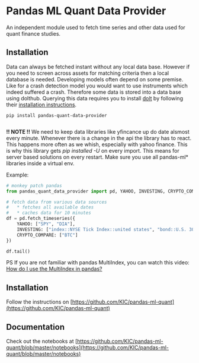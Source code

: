 # Pandas ML Quant Data Provider

An independent module used to fetch time series and other data used for quant finance studies.

## Installation

Data can always be fetched instant without any local data base. However if you need to screen across assets
for matching criteria then a local database is needed. Developing models often depend on some premise. Like 
for a crash detection model you would want to use instruments which indeed suffered a crash. Therefore some
data is stored into a data base using dolthub. Querying this data requires you to install [dolt][dolt] by
following their [installation instructions][dolt].  

```shell script
pip install pandas-quant-data-provider
 
```
   
**!! NOTE !!**
We need to keep data libraries like yfincance up do date alsmost every minute. Whenever there is a change in the api
the library has to react. This happens more often as we whish, especially with yahoo finance. This is why this library
gets _pip installed -U_ on every import. This means for server based solutions on every restart. Make sure you use
all pandas-ml* libraries inside a virtual env.


 
Example:

```python
# monkey patch pandas 
from pandas_quant_data_provider import pd, YAHOO, INVESTING, CRYPTO_COMPARE

# fetch data from various data sources 
#   * fetches all available dates
#   * caches data for 10 minutes
df = pd.fetch_timeseries({
    YAHOO: ["SPY", "DIA"],
    INVESTING: ["index::NYSE Tick Index::united states", "bond::U.S. 30Y::united states"],
    CRYPTO_COMPARE: ["BTC"]
})

df.tail()
```

PS If you are not familiar with pandas MultiIndex, you can watch this video:
[How do I use the MultiIndex in pandas?](https://www.youtube.com/watch?v=tcRGa2soc-c)

 
## Installation
Follow the instructions on [https://github.com/KIC/pandas-ml-quant](https://github.com/KIC/pandas-ml-quant)

## Documentation
Check out the notebooks at [https://github.com/KIC/pandas-ml-quant/blob/master/notebooks](https://github.com/KIC/pandas-ml-quant/blob/master/notebooks)


[dolt]: https://www.dolthub.com/blog/2020-02-03-dolt-and-dolthub-getting-started/